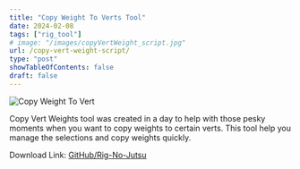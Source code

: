 ```yaml
---
title: "Copy Weight To Verts Tool"
date: 2024-02-08
tags: ["rig_tool"]
# image: "/images/copyVertWeight_script.jpg"
url: /copy-vert-weight-script/
type: "post"
showTableOfContents: false
draft: false
---
```

![Copy Weight To Vert](/images/copyVertWeight_script.jpg)

Copy Vert Weights tool was created in a day to help with those pesky moments when you want to copy weights to certain verts. This tool help you manage the selections and copy weights quickly.

Download Link: [GitHub/Rig-No-Jutsu](https://github.com/shinobi3D/Rig-No-Jutsu)